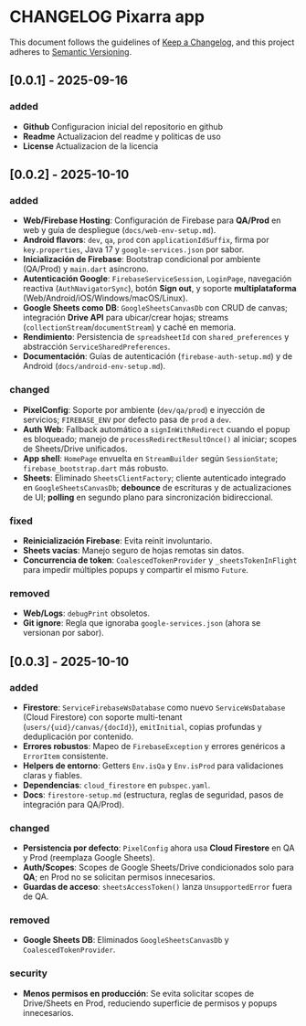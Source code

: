 # CHANGELOG Pixarra app

This document follows the guidelines of [Keep a Changelog](https://keepachangelog.com/en/1.0.0/),
and this project adheres to [Semantic Versioning](https://semver.org/spec/v2.0.0.html).

## [0.0.1] - 2025-09-16

### added
- **Github** Configuracion inicial del repositorio en github
- **Readme** Actualizacion del readme y politicas de uso
- **License** Actualizacion de la licencia

## [0.0.2] - 2025-10-10

### added
- **Web/Firebase Hosting**: Configuración de Firebase para **QA/Prod** en web y guía de despliegue (`docs/web-env-setup.md`).
- **Android flavors**: `dev`, `qa`, `prod` con `applicationIdSuffix`, firma por `key.properties`, Java 17 y `google-services.json` por sabor.
- **Inicialización de Firebase**: Bootstrap condicional por ambiente (QA/Prod) y `main.dart` asíncrono.
- **Autenticación Google**: `FirebaseServiceSession`, `LoginPage`, navegación reactiva (`AuthNavigatorSync`), botón **Sign out**, y soporte **multiplataforma** (Web/Android/iOS/Windows/macOS/Linux).
- **Google Sheets como DB**: `GoogleSheetsCanvasDb` con CRUD de canvas; integración **Drive API** para ubicar/crear hojas; streams (`collectionStream`/`documentStream`) y caché en memoria.
- **Rendimiento**: Persistencia de `spreadsheetId` con `shared_preferences` y abstracción `ServiceSharedPreferences`.
- **Documentación**: Guías de autenticación (`firebase-auth-setup.md`) y de Android (`docs/android-env-setup.md`).

### changed
- **PixelConfig**: Soporte por ambiente (`dev/qa/prod`) e inyección de servicios; `FIREBASE_ENV` por defecto pasa de `prod` a `dev`.
- **Auth Web**: Fallback automático a `signInWithRedirect` cuando el popup es bloqueado; manejo de `processRedirectResultOnce()` al iniciar; scopes de Sheets/Drive unificados.
- **App shell**: `HomePage` envuelta en `StreamBuilder` según `SessionState`; `firebase_bootstrap.dart` más robusto.
- **Sheets**: Eliminado `SheetsClientFactory`; cliente autenticado integrado en `GoogleSheetsCanvasDb`; **debounce** de escrituras y de actualizaciones de UI; **polling** en segundo plano para sincronización bidireccional.

### fixed
- **Reinicialización Firebase**: Evita reinit involuntario.
- **Sheets vacías**: Manejo seguro de hojas remotas sin datos.
- **Concurrencia de token**: `CoalescedTokenProvider` y `_sheetsTokenInFlight` para impedir múltiples popups y compartir el mismo `Future`.

### removed
- **Web/Logs**: `debugPrint` obsoletos.
- **Git ignore**: Regla que ignoraba `google-services.json` (ahora se versionan por sabor).

## [0.0.3] - 2025-10-10

### added
- **Firestore**: `ServiceFirebaseWsDatabase` como nuevo `ServiceWsDatabase` (Cloud Firestore) con soporte multi-tenant (`users/{uid}/canvas/{docId}`), `emitInitial`, copias profundas y deduplicación por contenido.
- **Errores robustos**: Mapeo de `FirebaseException` y errores genéricos a `ErrorItem` consistente.
- **Helpers de entorno**: Getters `Env.isQa` y `Env.isProd` para validaciones claras y fiables.
- **Dependencias**: `cloud_firestore` en `pubspec.yaml`.
- **Docs**: `firestore-setup.md` (estructura, reglas de seguridad, pasos de integración para QA/Prod).

### changed
- **Persistencia por defecto**: `PixelConfig` ahora usa **Cloud Firestore** en QA y Prod (reemplaza Google Sheets).
- **Auth/Scopes**: Scopes de Google Sheets/Drive condicionados solo para **QA**; en Prod no se solicitan permisos innecesarios.
- **Guardas de acceso**: `sheetsAccessToken()` lanza `UnsupportedError` fuera de QA.

### removed
- **Google Sheets DB**: Eliminados `GoogleSheetsCanvasDb` y `CoalescedTokenProvider`.

### security
- **Menos permisos en producción**: Se evita solicitar scopes de Drive/Sheets en Prod, reduciendo superficie de permisos y popups innecesarios.
